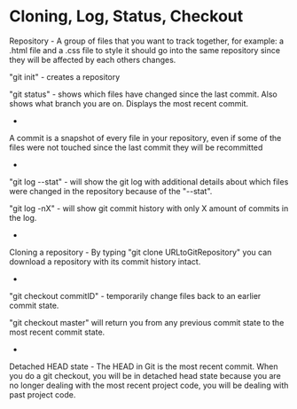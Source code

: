 # Cloning, Log, Status, Checkout

Repository - A group of files that you want to track together, for example: a .html file and a .css file to style it should go into the same repository since they will be affected by each others changes.

"git init" - creates a repository

"git status" - shows which files have changed since the last commit. Also shows what branch you are on. Displays the most recent commit.

-

A commit is a snapshot of every file in your repository, even if some of the files were not touched since the last commit they will be recommitted

-

"git log --stat" - will show the git log with additional details about which files were changed in the repository because of the "--stat".

"git log -nX" - will show git commit history with only X amount of commits in the log.

-

Cloning a repository - By typing "git clone URLtoGitRepository" you can download a repository with its commit history intact.

-

"git checkout commitID" - temporarily change files back to an earlier commit state.

"git checkout master" will return you from any previous commit state to the most recent commit state.

-

Detached HEAD state - The HEAD in Git is the most recent commit. When you do a git checkout, you will be in detached head state because you are no longer dealing with the most recent project code, you will be dealing with past project code.
